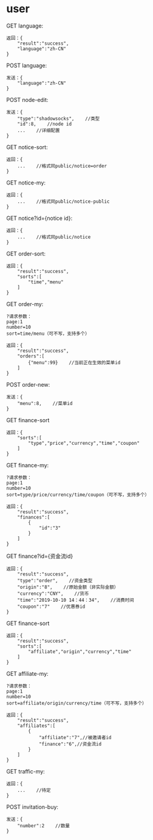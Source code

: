 # user

GET language:

```text
返回：{
    "result":"success",
    "language":"zh-CN"
}
```

POST language:

```text
发送：{
    "language":"zh-CN"
}
```

POST node-edit:

```text
发送：{
    "type":"shadowsocks",    //类型
    "id":8,    //node id
    ...    //详细配置
}
```

GET notice-sort:

```text
返回：{
    ...    //格式同public/notice=order
}
```

GET notice-my:

```text
返回：{
    ...    //格式同public/notice-public
}
```

GET notice?id={notice id}:

```text
返回：{
    ...    //格式同public/notice
}
```

GET order-sort:

```text
返回：{
    "result":"success",
    "sorts":[
        "time","menu"
    ]
}
```

GET order-my:

```text
?请求参数：
page:1
number=10
sort=time/menu（可不写，支持多个）

返回：{
    "result":"success",
    "orders":[
        {"menu":99}    //当前正在生效的菜单id
    ]
}
```

POST order-new:

```text
发送：{
    "menu":8,    //菜单id
}
```

GET finance-sort

```text
返回：{
    "sorts":[
        "type","price","currency","time","coupon"
    ]
}
```

GET finance-my:

```text
?请求参数：
page:1
number=10
sort=type/price/currency/time/coupon（可不写，支持多个）

返回：{
    "result":"success",
    "finances":[
        {
            "id":"3"
        }
    ]
}
```

GET finance?id={资金流id}

```text
返回：{
    "result":"success",
    "type":"order",    //资金类型
    "origin":"8",    //原始金额（非实际金额）
    "currency":"CNY",    //货币
    "time":"2019-10-10 14：44：34",    //消费时间
    "coupon":"7"    //优惠券id
}
```

GET finance-sort

```text
返回：{
    "result":"success",
    "sorts":[
        "affiliate","origin","currency","time"
    ]
}
```

GET affiliate-my:

```text
?请求参数：
page:1
number=10
sort=affiliate/origin/currency/time（可不写，支持多个）

返回：{
    "result":"success",
    "affiliates":[
        {
            "affiliate":"7",//被邀请者id
            "finance":"6",//资金流id
        }
    ]
}
```

GET traffic-my:

```text
返回：{
    ...    //待定
}
```

POST invitation-buy:

```text
发送：{
    "number":2    //数量
}
```

